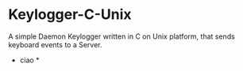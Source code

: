 # Keylogger-C-Unix
A simple Daemon Keylogger written in C on Unix platform, that sends keyboard events to a Server.
* ciao *
